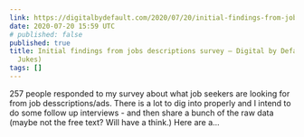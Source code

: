 ```yaml
---
link: https://digitalbydefault.com/2020/07/20/initial-findings-from-jobs-descriptions-survey/
date: 2020-07-20 15:59 UTC
# published: false
published: true
title: Initial findings from jobs descriptions survey – Digital by Default (by Matt
  Jukes)
tags: []
---
```


257 people responded to my survey about what job seekers are looking for from job desscriptions/ads. There is a lot to dig into properly and I intend to do some follow up interviews - and then share a bunch of the raw data (maybe not the free text? Will have a think.) Here are a…
